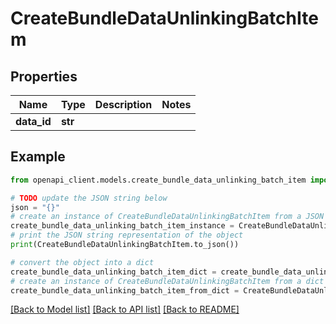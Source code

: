 # CreateBundleDataUnlinkingBatchItem


## Properties

Name | Type | Description | Notes
------------ | ------------- | ------------- | -------------
**data_id** | **str** |  | 

## Example

```python
from openapi_client.models.create_bundle_data_unlinking_batch_item import CreateBundleDataUnlinkingBatchItem

# TODO update the JSON string below
json = "{}"
# create an instance of CreateBundleDataUnlinkingBatchItem from a JSON string
create_bundle_data_unlinking_batch_item_instance = CreateBundleDataUnlinkingBatchItem.from_json(json)
# print the JSON string representation of the object
print(CreateBundleDataUnlinkingBatchItem.to_json())

# convert the object into a dict
create_bundle_data_unlinking_batch_item_dict = create_bundle_data_unlinking_batch_item_instance.to_dict()
# create an instance of CreateBundleDataUnlinkingBatchItem from a dict
create_bundle_data_unlinking_batch_item_from_dict = CreateBundleDataUnlinkingBatchItem.from_dict(create_bundle_data_unlinking_batch_item_dict)
```
[[Back to Model list]](../README.md#documentation-for-models) [[Back to API list]](../README.md#documentation-for-api-endpoints) [[Back to README]](../README.md)


